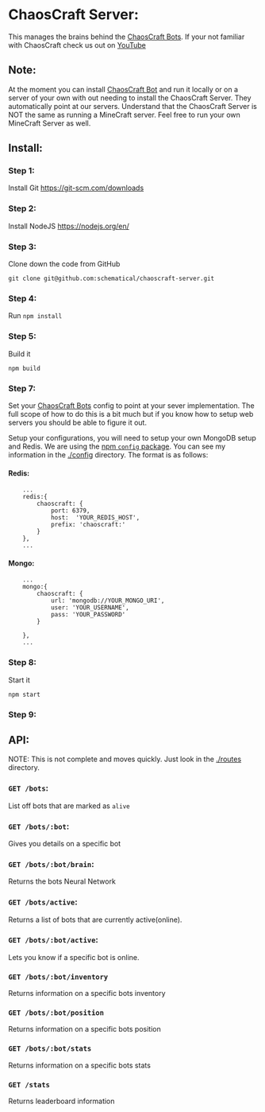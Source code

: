# ChaosCraft Server:
This manages the brains behind the [ChaosCraft Bots](http://github.com/schematical/chaoscraft).
If your not familiar with ChaosCraft check us out on [YouTube](https://www.youtube.com/playlist?list=PLLkpLgU9B5xJ7Qy4kOyBJl5J6zsDIMceH)

## Note:
At the moment you can install [ChaosCraft Bot](http://github.com/schematical/chaoscraft) and run it locally or on a server of your
own with out needing to install the ChaosCraft Server. They automatically point at our servers.
Understand that the ChaosCraft Server is NOT the same as running a MineCraft server. Feel free to run your own MineCraft Server as well.

## Install:

### Step 1:
Install Git
https://git-scm.com/downloads


### Step 2:
Install NodeJS
https://nodejs.org/en/

### Step 3:
Clone down the code from GitHub
```
git clone git@github.com:schematical/chaoscraft-server.git
```

### Step 4:
Run `npm install`

### Step 5:
Build it
```
npm build
```

### Step 7:
Set your  [ChaosCraft Bots](http://github.com/schematical/chaoscraft) config to point at your sever implementation.
The full scope of how to do this is a bit much but if you know how to setup web servers you should be able to figure it out.


Setup your configurations, you will need to setup your own MongoDB setup and Redis.
We are using the [npm `config` package](https://www.npmjs.com/package/config).
You can see my information in the [./config](./config) directory.
The format is as follows:
#### Redis:

```
    ...
    redis:{
        chaoscraft: {
            port: 6379,
            host:  'YOUR_REDIS_HOST',
            prefix: 'chaoscraft:'
        }
    },
    ...
```

#### Mongo:
```
    ...
    mongo:{
        chaoscraft: {
            url: 'mongodb://YOUR_MONGO_URI',
            user: 'YOUR_USERNAME',
            pass: 'YOUR_PASSWORD'
        }

    },
    ...

```

### Step 8:
Start it
```
npm start
```

### Step 9:


## API:
NOTE: This is not complete and moves quickly. Just look in the [./routes](./routes) directory.

### `GET /bots`:
List off bots that are marked as `alive`

### `GET /bots/:bot`:
Gives you details on a specific bot

### `GET /bots/:bot/brain`:
Returns the bots Neural Network

### `GET /bots/active`:
Returns a list of bots that are currently active(online).

### `GET /bots/:bot/active`:
Lets you know if a specific bot is online.

### `GET /bots/:bot/inventory`
Returns information on a specific bots inventory

### `GET /bots/:bot/position`
Returns information on a specific bots position

### `GET /bots/:bot/stats`
Returns information on a specific bots stats

### `GET /stats`
Returns leaderboard information
